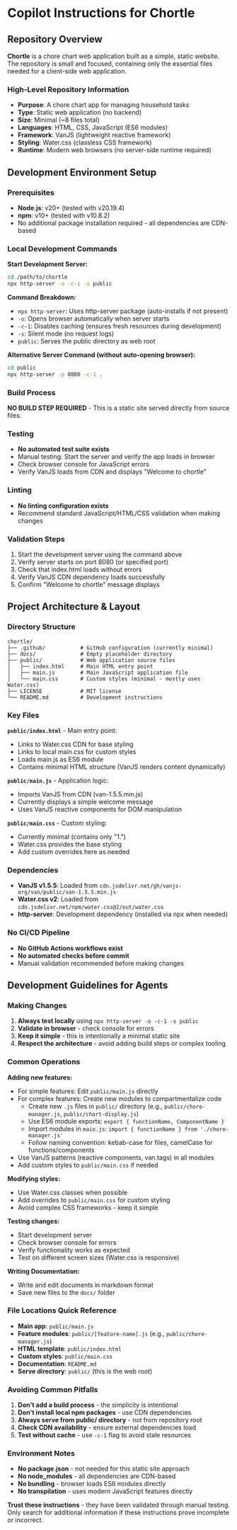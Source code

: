 # Copilot Instructions for Chortle

## Repository Overview

**Chortle** is a chore chart web application built as a simple, static website. The repository is small and focused, containing only the essential files needed for a client-side web application.

### High-Level Repository Information
- **Purpose**: A chore chart app for managing household tasks
- **Type**: Static web application (no backend)
- **Size**: Minimal (~8 files total)
- **Languages**: HTML, CSS, JavaScript (ES6 modules)
- **Framework**: VanJS (lightweight reactive framework)
- **Styling**: Water.css (classless CSS framework)
- **Runtime**: Modern web browsers (no server-side runtime required)

## Development Environment Setup

### Prerequisites
- **Node.js**: v20+ (tested with v20.19.4)
- **npm**: v10+ (tested with v10.8.2)
- No additional package installation required - all dependencies are CDN-based

### Local Development Commands

**Start Development Server:**
```bash
cd /path/to/chortle
npx http-server -o -c-1 -s public
```

**Command Breakdown:**
- `npx http-server`: Uses http-server package (auto-installs if not present)
- `-o`: Opens browser automatically when server starts
- `-c-1`: Disables caching (ensures fresh resources during development)
- `-s`: Silent mode (no request logs)
- `public`: Serves the public directory as web root

**Alternative Server Command (without auto-opening browser):**
```bash
cd public
npx http-server -p 8080 -c-1 .
```

### Build Process
**NO BUILD STEP REQUIRED** - This is a static site served directly from source files.

### Testing
- **No automated test suite exists**
- Manual testing: Start the server and verify the app loads in browser
- Check browser console for JavaScript errors
- Verify VanJS loads from CDN and displays "Welcome to chortle"

### Linting
- **No linting configuration exists**
- Recommend standard JavaScript/HTML/CSS validation when making changes

### Validation Steps
1. Start the development server using the command above
2. Verify server starts on port 8080 (or specified port)
3. Check that index.html loads without errors
4. Verify VanJS CDN dependency loads successfully
5. Confirm "Welcome to chortle" message displays

## Project Architecture & Layout

### Directory Structure
```
chortle/
├── .github/           # GitHub configuration (currently minimal)
├── docs/              # Empty placeholder directory
├── public/            # Web application source files
│   ├── index.html     # Main HTML entry point
│   ├── main.js        # Main JavaScript application file
│   └── main.css       # Custom styles (minimal - mostly uses Water.css)
├── LICENSE            # MIT license
└── README.md          # Development instructions
```

### Key Files

**`public/index.html`** - Main entry point:
- Links to Water.css CDN for base styling
- Links to local main.css for custom styles
- Loads main.js as ES6 module
- Contains minimal HTML structure (VanJS renders content dynamically)

**`public/main.js`** - Application logic:
- Imports VanJS from CDN (van-1.5.5.min.js)
- Currently displays a simple welcome message
- Uses VanJS reactive components for DOM manipulation

**`public/main.css`** - Custom styling:
- Currently minimal (contains only "1.")
- Water.css provides the base styling
- Add custom overrides here as needed

### Dependencies
- **VanJS v1.5.5**: Loaded from `cdn.jsdelivr.net/gh/vanjs-org/van/public/van-1.5.5.min.js`
- **Water.css v2**: Loaded from `cdn.jsdelivr.net/npm/water.css@2/out/water.css`
- **http-server**: Development dependency (installed via npx when needed)

### No CI/CD Pipeline
- **No GitHub Actions workflows exist**
- **No automated checks before commit**
- Manual validation recommended before making changes

## Development Guidelines for Agents

### Making Changes
1. **Always test locally** using `npx http-server -o -c-1 -s public`
2. **Validate in browser** - check console for errors
3. **Keep it simple** - this is intentionally a minimal static site
4. **Respect the architecture** - avoid adding build steps or complex tooling

### Common Operations

**Adding new features:**
- For simple features: Edit `public/main.js` directly
- For complex features: Create new modules to compartmentalize code
  - Create new `.js` files in `public/` directory (e.g., `public/chore-manager.js`, `public/chart-display.js`)
  - Use ES6 module exports: `export { functionName, ComponentName }`
  - Import modules in `main.js`: `import { functionName } from './chore-manager.js'`
  - Follow naming convention: kebab-case for files, camelCase for functions/components
- Use VanJS patterns (reactive components, van.tags) in all modules
- Add custom styles to `public/main.css` if needed

**Modifying styles:**
- Use Water.css classes when possible
- Add overrides to `public/main.css` for custom styling
- Avoid complex CSS frameworks - keep it simple

**Testing changes:**
- Start development server
- Check browser console for errors
- Verify functionality works as expected
- Test on different screen sizes (Water.css is responsive)

**Writing Documentation:**
- Write and edit documents in markdown format
- Save new files to the `docs/` folder

### File Locations Quick Reference
- **Main app**: `public/main.js`
- **Feature modules**: `public/[feature-name].js` (e.g., `public/chore-manager.js`)
- **HTML template**: `public/index.html`
- **Custom styles**: `public/main.css`
- **Documentation**: `README.md`
- **Serve directory**: `public/` (this is the web root)

### Avoiding Common Pitfalls
1. **Don't add a build process** - the simplicity is intentional
2. **Don't install local npm packages** - use CDN dependencies
3. **Always serve from public/ directory** - not from repository root
4. **Check CDN availability** - ensure external dependencies load
5. **Test without cache** - use `-c-1` flag to avoid stale resources

### Environment Notes
- **No package.json** - not needed for this static site approach
- **No node_modules** - all dependencies are CDN-based
- **No bundling** - browser loads ES6 modules directly
- **No transpilation** - uses modern JavaScript features directly

**Trust these instructions** - they have been validated through manual testing. Only search for additional information if these instructions prove incomplete or incorrect.